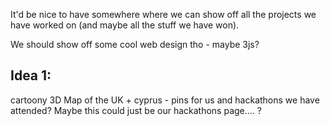 It'd be nice to have somewhere where we can show off all the projects we have worked on (and maybe all the stuff we have won).

We should show off some cool web design tho - maybe 3js?


## Idea 1:
cartoony 3D Map of the UK + cyprus - pins for us and hackathons we have attended?
Maybe this could just be our hackathons page.... ?

